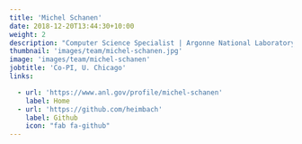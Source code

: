 ```yaml
---
title: 'Michel Schanen'
date: 2018-12-20T13:44:30+10:00
weight: 2
description: "Computer Science Specialist | Argonne National Laboratory & University of Chicago"
thumbnail: 'images/team/michel-schanen.jpg'
image: 'images/team/michel-schanen'
jobtitle: 'Co-PI, U. Chicago'
links:

  - url: 'https://www.anl.gov/profile/michel-schanen'
    label: Home
  - url: 'https://github.com/heimbach'
    label: Github
    icon: "fab fa-github"
---
```

